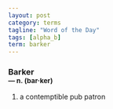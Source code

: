 ```yaml
---
layout: post
category: terms
tagline: "Word of the Day"
tags: [alpha_b]
term: barker
---
```


<h3>Barker<br/> <small>&mdash; n. (bar<span>&middot;</span>ker)</small></h3>
<p><ol>
<li>a contemptible pub patron</li>
</ol></p>
